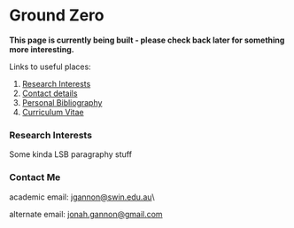 # Ground Zero

**This page is currently being built - please check back later for something more interesting.**

Links to useful places:
1. [Research Interests](###research-interests)
1. [Contact details](###contact-me)
1. [Personal Bibliography](bibliography.md)
1. [Curriculum Vitae](cv.md)

### Research Interests
Some kinda LSB paragraphy stuff

### Contact Me
academic email: [jgannon@swin.edu.au](mailto:jgannon@swin.edu.au)\

alternate email: [jonah.gannon@gmail.com](mailto:jonah.gannon@gmail.com)

